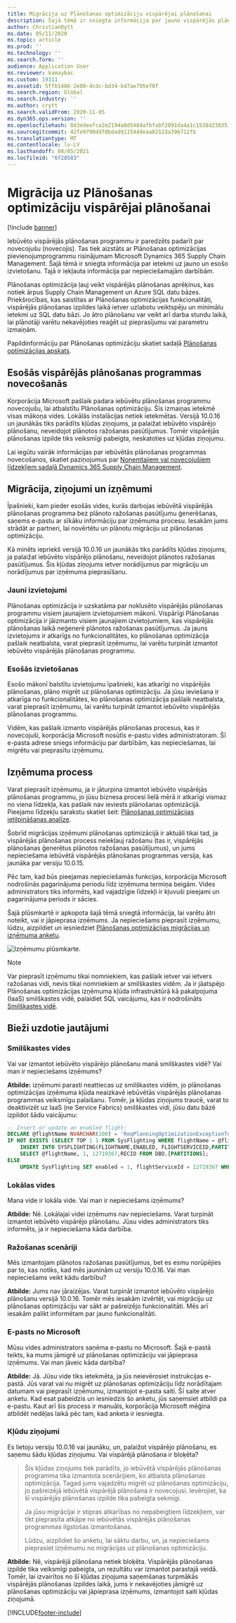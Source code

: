 ```yaml
---
title: Migrācija uz Plānošanas optimizāciju vispārējai plānošanai
description: Šajā tēmā ir sniegta informācija par jauno vispārējās plānošanas programmu, Plānošanas optimizāciju un par migrēšanu no esošās programmas.
author: ChristianRytt
ms.date: 05/11/2020
ms.topic: article
ms.prod: ''
ms.technology: ''
ms.search.form: ''
audience: Application User
ms.reviewer: kamaybac
ms.custom: 19311
ms.assetid: 5ffb1486-2e08-4cdc-bd34-b47ae795ef0f
ms.search.region: Global
ms.search.industry: ''
ms.author: crytt
ms.search.validFrom: 2020-11-05
ms.dyn365.ops.version: ''
ms.openlocfilehash: 8d3edeefca2e2194a8d5484afbfabf2091da4a1c1538d238351a5d389177ccfd
ms.sourcegitcommit: 42fe9790ddf0bdad911544deaa82123a396712fb
ms.translationtype: MT
ms.contentlocale: lv-LV
ms.lasthandoff: 08/05/2021
ms.locfileid: "6728583"
---
```

# <a name="migration-to-planning-optimization-for-master-planning"></a>Migrācija uz Plānošanas optimizāciju vispārējai plānošanai

[!include [banner](../includes/banner.md)]

Iebūvēto vispārējās plānošanas programmu ir paredzēts padarīt par novecojušu (novecojis). Tas tiek aizstāts ar Plānošanas optimizācijas pievienojumprogrammu risinājumam Microsoft Dynamics 365 Supply Chain Management. Šajā tēmā ir sniegta informācija par ietekmi uz jauno un esošo izvietošanu. Tajā ir iekļauta informācija par nepieciešamajām darbībām.

Plānošanas optimizācija ļauj veikt vispārējās plānošanas aprēķinus, kas notiek ārpus Supply Chain Management un Azure SQL datu bāzes. Priekšrocības, kas saistītas ar Plānošanas optimizācijas funkcionalitāti, vispārējās plānošanas izpildes laikā ietver uzlabotu veiktspēju un minimālu ietekmi uz SQL datu bāzi. Jo ātro plānošanu var veikt arī darba stundu laikā, lai plānotāji varētu nekavējoties reaģēt uz pieprasījumu vai parametru izmaiņām.

Papildinformāciju par Plānošanas optimizāciju skatiet sadaļā [Plānošanas optimizācijas apskats](planning-optimization/planning-optimization-overview.md).

## <a name="obsolescence-of-the-existing-master-planning-engine"></a>Esošās vispārējās plānošanas programmas novecošanās

Korporācija Microsoft pašlaik padara iebūvētu plānošanas programmu novecojušu, lai atbalstītu Plānošanas optimizāciju. Šīs izmaiņas ietekmē visas mākoņa vides. Lokālās instalācijas netiek ietekmētas. Versijā 10.0.16 un jaunākās tiks parādīts kļūdas ziņojums, ja palaižat iebūvēto vispārējo plānošanu, neveidojot plānotos ražošanas pasūtījumus. Tomēr vispārējās plānošanas izpilde tiks veiksmīgi pabeigta, neskatoties uz kļūdas ziņojumu.

Lai iegūtu vairāk informācijas par iebūvētās plānošanas programmas novecošanos, skatiet paziņojumus par [Noņemtajiem vai novecojušiem līdzekļiem sadaļā Dynamics 365 Supply Chain Management](../get-started/removed-deprecated-features-scm-updates.md).

## <a name="migration-messages-and-exceptions"></a>Migrācija, ziņojumi un izņēmumi

Īpašnieki, kam pieder esošās vides, kurās darbojas iebūvētā vispārējās plānošanas programma bez plānoto ražošanas pasūtījumu ģenerēšanas, saņems e-pastu ar sīkāku informāciju par izņēmuma procesu. Iesakām jums strādāt ar partneri, lai novērtētu un plānotu migrāciju uz plānošanas optimizāciju.

Kā minēts iepriekš versijā 10.0.16 un jaunākās tiks parādīts kļūdas ziņojums, ja palaižat iebūvēto vispārējo plānošanu, neveidojot plānotos ražošanas pasūtījumus. Šis kļūdas ziņojums ietver norādījumus par migrāciju un norādījumus par izņēmuma pieprasīšanu.

### <a name="new-deployments"></a>Jauni izvietojumi

Plānošanas optimizācija ir uzskatāma par noklusēto vispārējās plānošanas programmu visiem jaunajiem izvietojumiem mākonī. Vispārīgi Plānošanas optimizācija ir jāizmanto visiem jaunajiem izvietojumiem, kas vispārējās plānošanas laikā neģenerē plānotos ražošanas pasūtījumus. Ja jauns izvietojums ir atkarīgs no funkcionalitātes, ko plānošanas optimizācija pašlaik neatbalsta, varat pieprasīt izņēmumu, lai varētu turpināt izmantot iebūvēto vispārējās plānošanas programmu.

### <a name="existing-deployments"></a>Esošās izvietošanas

Esošo mākonī balstītu izvietojumu īpašnieki, kas atkarīgi no vispārējās plānošanas, plāno migrēt uz plānošanas optimizāciju. Ja jūsu ieviešana ir atkarīga no funkcionalitātes, ko plānošanas optimizācija pašlaik neatbalsta, varat pieprasīt izņēmumu, lai varētu turpināt izmantot iebūvēto vispārējās plānošanas programmu.

Vidēm, kas pašlaik izmanto vispārējās plānošanas procesus, kas ir novecojuši, korporācija Microsoft nosūtīs e-pastu vides administratoram. Šī e-pasta adrese sniegs informāciju par darbībām, kas nepieciešamas, lai migrētu vai pieprasītu izņēmumu.

## <a name="the-exception-process"></a>Izņēmuma process

Varat pieprasīt izņēmumu, ja ir jāturpina izmantot iebūvēto vispārējās plānošanas programmu, jo jūsu biznesa procesi lielā mērā ir atkarīgi vismaz no viena līdzekļa, kas pašlaik nav ieviests plānošanas optimizācijā. Pieejamo līdzekļu sarakstu skatiet šeit: [Plānošanas optimizācijas ietilpināšanas analīze](planning-optimization/planning-optimization-fit-analysis.md).

Šobrīd migrācijas izņēmumi plānošanas optimizācijā ir aktuāli tikai tad, ja vispārējās plānošanas process neiekļauj ražošanu (tas ir, vispārējās plānošanas ģenerētus plānotos ražošanas pasūtījumus), un jums nepieciešama iebūvētā vispārējās plānošanas programmas versija, kas jaunāka par versiju 10.0.15.

Pēc tam, kad būs pieejamas nepieciešamās funkcijas, korporācija Microsoft nodrošinās pagarinājuma periodu līdz izņēmuma termiņa beigām. Vides administrators tiks informēts, kad vajadzīgie līdzekļi ir kļuvuši pieejami un pagarinājuma periods ir sācies.

Šajā plūsmkartē ir apkopota šajā tēmā sniegtā informācija, lai varētu ātri noteikt, vai ir jāpieprasa izņēmums. Ja nepieciešams pieprasīt izņēmumu, lūdzu, aizpildiet un iesniedziet [Plānošanas optimizācijas migrācijas un izņēmuma anketu](https://go.microsoft.com/fwlink/?linkid=2144962).

![Izņēmumu plūsmkarte.](media/exception-diagram.png "Izņēmumu plūsmkarte")

> [!NOTE]
> Var pieprasīt izņēmumu tikai nomniekiem, kas pašlaik ietver vai ietvers ražošanas vidi, nevis tikai nomniekiem ar smilškastes vidēm. Ja ir jāatspējo Plānošanas optimizācijas izņēmuma kļūda infrastruktūrā kā pakalpojuma (IaaS) smilškastes vidē, palaidiet SQL vaicājumu, kas ir nodrošināts [Smilškastes vidē](#faq-sandbox).

## <a name="frequently-asked-questions"></a>Bieži uzdotie jautājumi

### <a name="sandbox-environments"></a><a name="faq-sandbox"></a>Smilškastes vides

Vai var izmantot iebūvēto vispārējo plānošanu manā smilškastes vidē? Vai man ir nepieciešams izņēmums?

**Atbilde:** izņēmumi parasti neattiecas uz smilškastes vidēm, jo plānošanas optimizācijas izņēmuma kļūda neaizkavē iebūvētās vispārējās plānošanas programmas veiksmīgu palaišanu. Tomēr, ja kļūdas ziņojums traucē, varat to deaktivizēt uz IaaS (ne Service Fabrics) smilškastes vidi, jūsu datu bāzē izpildot šādu vaicājumu:

```sql
-- Insert or update an enabled flight:
DECLARE @flightName NVARCHAR(100) = 'ReqPlanningOptimizationExceptionToggle';
IF NOT EXISTS (SELECT TOP 1 1 FROM SysFlighting WHERE flightName = @flightName)
    INSERT INTO SYSFLIGHTING(FLIGHTNAME,ENABLED, FLIGHTSERVICEID,PARTITION)
    SELECT @flightName, 1, 12719367,RECID FROM DBO.[PARTITIONS];
ELSE
    UPDATE SysFlighting SET enabled = 1, flightServiceId = 12719367 WHERE flightName = @flightName;
```

### <a name="on-premises-environments"></a>Lokālas vides

Mana vide ir lokāla vide. Vai man ir nepieciešams izņēmums?

**Atbilde:** Nē. Lokālajai videi izņēmums nav nepieciešams. Varat turpināt izmantot iebūvēto vispārējo plānošanu. Jūsu vides administrators tiks informēts, ja ir nepieciešama kāda darbība.

### <a name="production-scenarios"></a>Ražošanas scenāriji

Mēs izmantojam plānotos ražošanas pasūtījumus, bet es esmu norūpējies par to, kas notiks, kad mēs jauninām uz versiju 10.0.16. Vai man nepieciešams veikt kādu darbību?

**Atbilde:** Jums nav jāraizējas. Varat turpināt izmantot iebūvēto vispārējo plānošanu versijā 10.0.16. Tomēr mēs iesakām izvērtēt, vai migrāciju uz plānošanas optimizāciju var sākt ar pašreizējo funkcionalitāti. Mēs arī iesakām palikt informētam par jauno funkcionalitāti.

### <a name="email-from-microsoft"></a>E-pasts no Microsoft

Mūsu vides administrators saņēma e-pastu no Microsoft. Šajā e-pastā teikts, ka mums jāmigrē uz plānošanas optimizāciju vai jāpieprasa izņēmums. Vai man jāveic kāda darbība?

**Atbilde:** Jā. Jūsu vide tiks ietekmēta, ja jūs neievērosiet instrukcijas e-pastā. Jūs varat vai nu migrēt uz plānošanas optimizāciju līdz norādītajam datumam vai pieprasīt izņēmumu, izmantojot e-pasta saiti. Šī saite atver anketu. Kad esat pabeidzis un iesniedzis šo anketu, jūs saņemsiet atbildi pa e-pastu. Kaut arī šis process ir manuāls, korporācija Microsoft mēģina atbildēt nedēļas laikā pēc tam, kad anketa ir iesniegta.

### <a name="error-messages"></a>Kļūdu ziņojumi

Es lietoju versiju 10.0.16 vai jaunāku, un, palaižot vispārējo plānošanu, es saņemu šādu kļūdas ziņojumu. Vai vispārējā plānošana ir bloķēta?

> Šis kļūdas ziņojums tiek parādīts, jo iebūvētā vispārējās plānošanas programma tika izmantota scenārijiem, ko atbalsta plānošanas optimizācija. Tagad jums vajadzētu migrēt uz plānošanas optimizāciju, jo pašreizējā iebūvētā vispārējā plānošana ir novecojusi. Ievērojiet, ka šī vispārējās plānošanas izpilde tika pabeigta sekmīgi.
>
> Ja jūsu migrācijai ir stipras atkarības no nepabeigtiem līdzekļiem, var tikt pieprasīta atkāpe no iebūvētās vispārējās plānošanas programmas ilgstošas izmantošanas.
>
> Lūdzu, aizpildiet šo anketu, lai sāktu darbu, un, ja nepieciešams pieprasiet izņēmumu no migrācijas uz plānošanas optimizāciju.

**Atbilde:** Nē, vispārējā plānošana netiek bloķēta. Vispārējās plānošanas izpilde tika veiksmīgi pabeigta, un rezultātu var izmantot parastajā veidā. Tomēr, lai izvairītos no šī kļūdas ziņojuma saņemšanas turpmākās vispārējās plānošanas izpildes laikā, jums ir nekavējoties jāmigrē uz plānošanas optimizāciju vai jāpieprasa izņēmums, izmantojot saiti kļūdas ziņojumā.


[!INCLUDE[footer-include](../../includes/footer-banner.md)]

